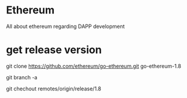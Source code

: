 # Ethereum
All about ethereum regarding DAPP development
# get release version
git clone https://github.com/ethereum/go-ethereum.git go-ethereum-1.8

git branch -a

git chechout remotes/origin/release/1.8

